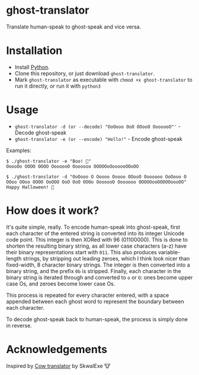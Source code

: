 # ghost-translator

Translate human-speak to ghost-speak and vice versa.

# Installation
* Install [Python](https://www.python.org/).
* Clone this repository, or just download `ghost-translator`.
* Mark `ghost-translator` as executable with `chmod +x ghost-translator` to run it directly, or run it with `python3`

# Usage
* `ghost-translator -d (or --decode) "OoOooo OoO OOooO OoooooO"'` - Decode ghost-speak
* `ghost-translator -e (or --encode) "Hello!"` - Encode ghost-speak

Examples:

```
$ ./ghost-translator -e "Boo! 👻"
OoooOo OOOO OOOO OoooooO Ooooooo OOOOOoOoooooOOoOO

$ ./ghost-translator -d "OoOooo O Ooooo Ooooo OOooO Ooooooo OoOooo O OOoo OOoo OOOO OoOOO OoO OoO OOOo OoooooO Ooooooo OOOOOooOOOOOoooOO"
Happy Halloween! 🎃
```

# How does it work?

It's quite simple, really. To encode human-speak into ghost-speak, first each character of the entered string is converted into its integer Unicode code point. This integer is then XORed with 96 (01100000). This is done to shorten the resulting binary string, as all lower case characters (a-z) have their binary representations start with `011`. This also produces variable-length strings, by stripping out leading zeroes, which I think look nicer than fixed-width, 8 character binary strings. The integer is then converted into a binary string, and the prefix `0b` is stripped. Finally, each character in the binary string is iterated through and converted to `o` or `O`: ones become upper case Os, and zeroes become lower case Os. 

This process is repeated for every character entered, with a space appended between each ghost word to represent the boundary between each character.

To decode ghost-speak back to human-speak, the process is simply done in reverse.

# Acknowledgements

Inspired by [Cow translator](https://github.com/SkwalExe/cow-translator) by SkwalExe 🐮